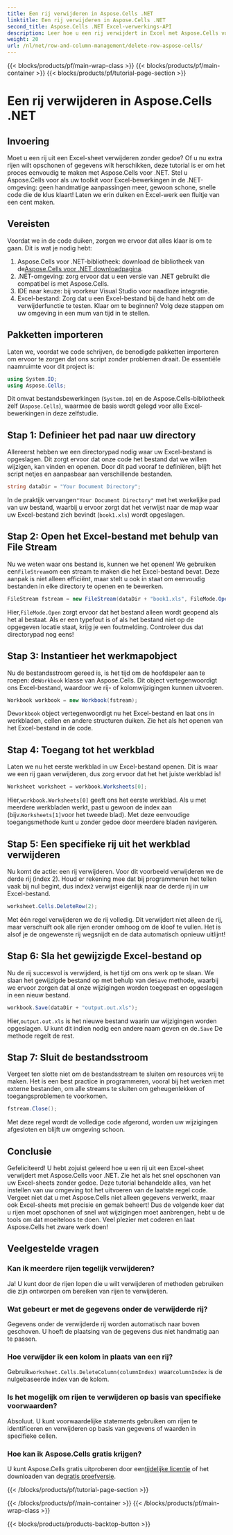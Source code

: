 ```yaml
---
title: Een rij verwijderen in Aspose.Cells .NET
linktitle: Een rij verwijderen in Aspose.Cells .NET
second_title: Aspose.Cells .NET Excel-verwerkings-API
description: Leer hoe u een rij verwijdert in Excel met Aspose.Cells voor .NET. Deze stapsgewijze handleiding behandelt vereisten, code-import en een gedetailleerde walkthrough voor naadloze gegevensmanipulatie.
weight: 20
url: /nl/net/row-and-column-management/delete-row-aspose-cells/
---
```


{{< blocks/products/pf/main-wrap-class >}}
{{< blocks/products/pf/main-container >}}
{{< blocks/products/pf/tutorial-page-section >}}

# Een rij verwijderen in Aspose.Cells .NET

## Invoering
Moet u een rij uit een Excel-sheet verwijderen zonder gedoe? Of u nu extra rijen wilt opschonen of gegevens wilt herschikken, deze tutorial is er om het proces eenvoudig te maken met Aspose.Cells voor .NET. Stel u Aspose.Cells voor als uw toolkit voor Excel-bewerkingen in de .NET-omgeving: geen handmatige aanpassingen meer, gewoon schone, snelle code die de klus klaart! Laten we erin duiken en Excel-werk een fluitje van een cent maken.
## Vereisten
Voordat we in de code duiken, zorgen we ervoor dat alles klaar is om te gaan. Dit is wat je nodig hebt:
1.  Aspose.Cells voor .NET-bibliotheek: download de bibliotheek van de[Aspose.Cells voor .NET downloadpagina](https://releases.aspose.com/cells/net/).  
2. .NET-omgeving: zorg ervoor dat u een versie van .NET gebruikt die compatibel is met Aspose.Cells.
3. IDE naar keuze: bij voorkeur Visual Studio voor naadloze integratie.
4. Excel-bestand: Zorg dat u een Excel-bestand bij de hand hebt om de verwijderfunctie te testen.
Klaar om te beginnen? Volg deze stappen om uw omgeving in een mum van tijd in te stellen.
## Pakketten importeren
Laten we, voordat we code schrijven, de benodigde pakketten importeren om ervoor te zorgen dat ons script zonder problemen draait. De essentiële naamruimte voor dit project is:
```csharp
using System.IO;
using Aspose.Cells;
```
Dit omvat bestandsbewerkingen (`System.IO`) en de Aspose.Cells-bibliotheek zelf (`Aspose.Cells`), waarmee de basis wordt gelegd voor alle Excel-bewerkingen in deze zelfstudie.
## Stap 1: Definieer het pad naar uw directory
Allereerst hebben we een directorypad nodig waar uw Excel-bestand is opgeslagen. Dit zorgt ervoor dat onze code het bestand dat we willen wijzigen, kan vinden en openen. Door dit pad vooraf te definiëren, blijft het script netjes en aanpasbaar aan verschillende bestanden.
```csharp
string dataDir = "Your Document Directory";
```
 In de praktijk vervangen`"Your Document Directory"` met het werkelijke pad van uw bestand, waarbij u ervoor zorgt dat het verwijst naar de map waar uw Excel-bestand zich bevindt (`book1.xls`) wordt opgeslagen.
## Stap 2: Open het Excel-bestand met behulp van File Stream
 Nu we weten waar ons bestand is, kunnen we het openen! We gebruiken een`FileStream`om een stream te maken die het Excel-bestand bevat. Deze aanpak is niet alleen efficiënt, maar stelt u ook in staat om eenvoudig bestanden in elke directory te openen en te bewerken.
```csharp
FileStream fstream = new FileStream(dataDir + "book1.xls", FileMode.Open);
```
 Hier,`FileMode.Open` zorgt ervoor dat het bestand alleen wordt geopend als het al bestaat. Als er een typefout is of als het bestand niet op de opgegeven locatie staat, krijg je een foutmelding. Controleer dus dat directorypad nog eens!
## Stap 3: Instantieer het werkmapobject
 Nu de bestandsstroom gereed is, is het tijd om de hoofdspeler aan te roepen: de`Workbook` klasse van Aspose.Cells. Dit object vertegenwoordigt ons Excel-bestand, waardoor we rij- of kolomwijzigingen kunnen uitvoeren.
```csharp
Workbook workbook = new Workbook(fstream);
```
 De`workbook` object vertegenwoordigt nu het Excel-bestand en laat ons in werkbladen, cellen en andere structuren duiken. Zie het als het openen van het Excel-bestand in de code.
## Stap 4: Toegang tot het werkblad
Laten we nu het eerste werkblad in uw Excel-bestand openen. Dit is waar we een rij gaan verwijderen, dus zorg ervoor dat het het juiste werkblad is!
```csharp
Worksheet worksheet = workbook.Worksheets[0];
```
 Hier,`workbook.Worksheets[0]` geeft ons het eerste werkblad. Als u met meerdere werkbladen werkt, past u gewoon de index aan (bijv.`Worksheets[1]`voor het tweede blad). Met deze eenvoudige toegangsmethode kunt u zonder gedoe door meerdere bladen navigeren.
## Stap 5: Een specifieke rij uit het werkblad verwijderen
 Nu komt de actie: een rij verwijderen. Voor dit voorbeeld verwijderen we de derde rij (index 2). Houd er rekening mee dat bij programmeren het tellen vaak bij nul begint, dus index`2` verwijst eigenlijk naar de derde rij in uw Excel-bestand.
```csharp
worksheet.Cells.DeleteRow(2);
```
Met één regel verwijderen we de rij volledig. Dit verwijdert niet alleen de rij, maar verschuift ook alle rijen eronder omhoog om de kloof te vullen. Het is alsof je de ongewenste rij wegsnijdt en de data automatisch opnieuw uitlijnt!
## Stap 6: Sla het gewijzigde Excel-bestand op
 Nu de rij succesvol is verwijderd, is het tijd om ons werk op te slaan. We slaan het gewijzigde bestand op met behulp van de`Save` methode, waarbij we ervoor zorgen dat al onze wijzigingen worden toegepast en opgeslagen in een nieuw bestand.
```csharp
workbook.Save(dataDir + "output.out.xls");
```
 Hier,`output.out.xls` is het nieuwe bestand waarin uw wijzigingen worden opgeslagen. U kunt dit indien nodig een andere naam geven en de`.Save` De methode regelt de rest.
## Stap 7: Sluit de bestandsstroom
Vergeet ten slotte niet om de bestandsstream te sluiten om resources vrij te maken. Het is een best practice in programmeren, vooral bij het werken met externe bestanden, om alle streams te sluiten om geheugenlekken of toegangsproblemen te voorkomen.
```csharp
fstream.Close();
```
Met deze regel wordt de volledige code afgerond, worden uw wijzigingen afgesloten en blijft uw omgeving schoon.
## Conclusie
Gefeliciteerd! U hebt zojuist geleerd hoe u een rij uit een Excel-sheet verwijdert met Aspose.Cells voor .NET. Zie het als het snel opschonen van uw Excel-sheets zonder gedoe. Deze tutorial behandelde alles, van het instellen van uw omgeving tot het uitvoeren van de laatste regel code. Vergeet niet dat u met Aspose.Cells niet alleen gegevens verwerkt, maar ook Excel-sheets met precisie en gemak beheert!
Dus de volgende keer dat u rijen moet opschonen of snel wat wijzigingen moet aanbrengen, hebt u de tools om dat moeiteloos te doen. Veel plezier met coderen en laat Aspose.Cells het zware werk doen!
## Veelgestelde vragen
### Kan ik meerdere rijen tegelijk verwijderen?  
Ja! U kunt door de rijen lopen die u wilt verwijderen of methoden gebruiken die zijn ontworpen om bereiken van rijen te verwijderen.
### Wat gebeurt er met de gegevens onder de verwijderde rij?  
Gegevens onder de verwijderde rij worden automatisch naar boven geschoven. U hoeft de plaatsing van de gegevens dus niet handmatig aan te passen.
### Hoe verwijder ik een kolom in plaats van een rij?  
 Gebruik`worksheet.Cells.DeleteColumn(columnIndex)` waar`columnIndex` is de nulgebaseerde index van de kolom.
### Is het mogelijk om rijen te verwijderen op basis van specifieke voorwaarden?  
Absoluut. U kunt voorwaardelijke statements gebruiken om rijen te identificeren en verwijderen op basis van gegevens of waarden in specifieke cellen.
### Hoe kan ik Aspose.Cells gratis krijgen?  
 U kunt Aspose.Cells gratis uitproberen door een[tijdelijke licentie](https://purchase.aspose.com/temporary-license/) of het downloaden van de[gratis proefversie](https://releases.aspose.com/).

{{< /blocks/products/pf/tutorial-page-section >}}

{{< /blocks/products/pf/main-container >}}
{{< /blocks/products/pf/main-wrap-class >}}

{{< blocks/products/products-backtop-button >}}
